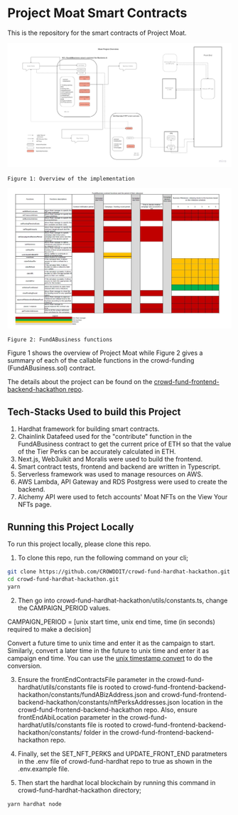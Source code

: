 # Project Moat Smart Contracts

This is the repository for the smart contracts of Project Moat.

![alt text](moat-overview.jpg)

```
Figure 1: Overview of the implementation
```

![alt text](fund-a-business-functions.jpg)

```
Figure 2: FundABusiness functions
```

Figure 1 shows the overview of Project Moat while Figure 2 gives a
summary of each of the callable functions in the crowd-funding (FundABusiness.sol) contract.

The details about the project can be found on the [crowd-fund-frontend-backend-hackathon repo](https://github.com/CROWDDIT/crowd-fund-frontend-backend-hackathon).

## Tech-Stacks Used to build this Project

1. Hardhat framework for building smart contracts.
2. Chainlink Datafeed used for the "contribute" function in the FundABusiness contract to get the current
   price of ETH so that the value of the Tier Perks can be accurately calculated in ETH.
3. Next.js, Web3uikit and Moralis were used to build the frontend.
4. Smart contract tests, frontend and backend are written in Typescript.
5. Serverless framework was used to manage resources on AWS.
6. AWS Lambda, API Gateway and RDS Postgress were used to create the backend.
7. Alchemy API were used to fetch accounts' Moat NFTs on the View Your NFTs page.

## Running this Project Locally

To run this project locally, please clone this repo.

1. To clone this repo, run the following command on your cli;

```bash
git clone https://github.com/CROWDDIT/crowd-fund-hardhat-hackathon.git
cd crowd-fund-hardhat-hackathon.git
yarn
```

2. Then go into crowd-fund-hardhat-hackathon/utils/constants.ts, change the CAMPAIGN_PERIOD values.

CAMPAIGN_PERIOD = [unix start time, unix end time, time (in seconds) required to make a decision]

Convert a future time to unix time and enter it as the campaign to start. Similarly, convert a
later time in the future to unix time and enter it as campaign end time. You can use the
[unix timestamp convert](https://www.site24x7.com/tools/time-stamp-converter.html) to do the
conversion.

3. Ensure the frontEndContractsFile parameter in the crowd-fund-hardhat/utils/constants file is rooted to crowd-fund-frontend-backend-hackathon/constants/fundABizAddress.json and crowd-fund-frontend-backend-hackathon/constants/nftPerksAddresses.json location in the crowd-fund-frontend-backend-hackathon repo. Also, ensure frontEndAbiLocation parameter in the crowd-fund-hardhat/utils/constants file is rooted to crowd-fund-frontend-backend-hackathon/constants/ folder in the crowd-fund-frontend-backend-hackathon repo.

4. Finally, set the SET_NFT_PERKS and UPDATE_FRONT_END paratmeters in the .env file of crowd-fund-hardhat repo to true as shown in the .env.example file.

5. Then start the hardhat local blockchain by running this command in crowd-fund-hardhat-hackathon directory;

```bash
yarn hardhat node
```
